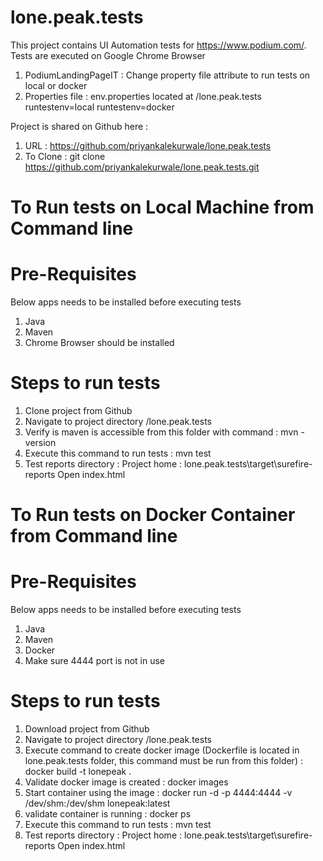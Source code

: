 # lone.peak.tests
This project contains UI Automation tests for https://www.podium.com/. Tests are executed on Google Chrome Browser 

1. PodiumLandingPageIT : Change property file attribute to run tests on local or docker
2. Properties file : env.properties located at /lone.peak.tests
   runtestenv=local
   runtestenv=docker
   

Project is shared on Github here : 
1. URL : https://github.com/priyankalekurwale/lone.peak.tests
2. To Clone : git clone https://github.com/priyankalekurwale/lone.peak.tests.git

# To Run tests on Local Machine from Command line
# Pre-Requisites
Below apps needs to be installed before executing tests
1. Java
2. Maven
4. Chrome Browser should be installed
# Steps to run tests
1. Clone project from Github 
2. Navigate to project directory /lone.peak.tests
3. Verify is maven is accessible from this folder with command : mvn -version
4. Execute this command to run tests : mvn test 
5. Test reports directory : Project home : lone.peak.tests\target\surefire-reports Open index.html

# To Run tests on Docker Container from Command line
# Pre-Requisites
Below apps needs to be installed before executing tests
1. Java
2. Maven
3. Docker
4. Make sure 4444 port is not in use
# Steps to run tests
1. Download project from Github 
2. Navigate to project directory /lone.peak.tests
3. Execute command to create docker image (Dockerfile is located in lone.peak.tests folder, this command must be run from this folder) : docker build -t lonepeak .
4. Validate docker image is created : docker images
5. Start container using the image : docker run -d -p 4444:4444 -v /dev/shm:/dev/shm lonepeak:latest
6. validate container is running : docker ps
3. Execute this command to run tests : mvn test 
5. Test reports directory : Project home : lone.peak.tests\target\surefire-reports Open index.html

